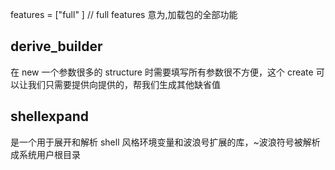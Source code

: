 features = ["full" ] // full features 意为,加载包的全部功能

## derive_builder

在 new 一个参数很多的 structure 时需要填写所有参数很不方便，这个 create 可以让我们只需要提供向提供的，帮我们生成其他缺省值

## shellexpand

是一个用于展开和解析 shell 风格环境变量和波浪号扩展的库，~波浪符号被解析成系统用户根目录
